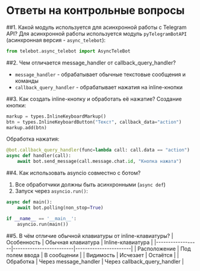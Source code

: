 # Ответы на контрольные вопросы

##1. Какой модуль используется для асинхронной работы с Telegram API?
Для асинхронной работы используется модуль `pyTelegramBotAPI` (асинхронная версия - `async_telebot`):
```python
from telebot.async_telebot import AsyncTeleBot
```

##2. Чем отличается message_handler от callback_query_handler?
- `message_handler` - обрабатывает обычные текстовые сообщения и команды
- `callback_query_handler` - обрабатывает нажатия на inline-кнопки

##3. Как создать inline-кнопку и обработать её нажатие?
Создание кнопки:
```python
markup = types.InlineKeyboardMarkup()
btn = types.InlineKeyboardButton("Текст", callback_data="action")
markup.add(btn)
```

Обработка нажатия:
```python
@bot.callback_query_handler(func=lambda call: call.data == "action")
async def handler(call):
    await bot.send_message(call.message.chat.id, "Кнопка нажата")
```

##4. Как использовать asyncio совместно с ботом?
1. Все обработчики должны быть асинхронными (`async def`)
2. Запуск через `asyncio.run()`:
```python
async def main():
    await bot.polling(non_stop=True)

if __name__ == '__main__':
    asyncio.run(main())
```

##5. В чём отличие обычной клавиатуры от inline-клавиатуры?
| Особенность      | Обычная клавиатура       | Inline-клавиатура      |
|------------------|-------------------------|-----------------------|
| Расположение     | Под полем ввода         | В сообщении           |
| Видимость        | Исчезает                | Остаётся              |
| Обработка        | Через message_handler   | Через callback_query_handler |
```